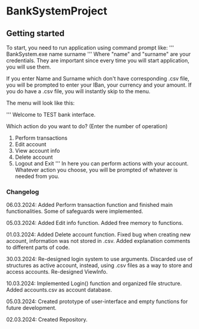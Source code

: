 # BankSystemProject

## Getting started
To start, you need to run application using command prompt like: 
'''
BankSystem.exe name surname
'''
Where "name" and "surname" are your credentials. They are important since every time you will start application, you will use them.

If you enter Name and Surname which don't have corresponding .csv file, you will be prompted to enter your IBan, your currency and your amount.
If you do have a .csv file, you will instantly skip to the menu.

The menu will look like this:

'''
Welcome to TEST bank interface.

Which action do you want to do? (Enter the number of operation)
 1. Perform transactions
 2. Edit account
 3. View account info
 4. Delete account
 5. Logout and Exit
'''
In here you can perform actions with your account.
Whatever action you choose, you will be prompted of whatever is needed from you.


### Changelog

06.03.2024:
Added Perform transaction function and finished main functionalities.
Some of safeguards were implemented.

05.03.2024:
Added Edit info function.
Added free memory to functions.

01.03.2024:
Added Delete account function.
Fixed bug when creating new account, information was not stored in .csv.
Added explanation comments to different parts of code.

30.03.2024:
Re-designed login system to use arguments. Discarded use of structures as active account, instead, using .csv files as a way to store and access accounts.
Re-designed ViewInfo.

10.03.2024:
Implemented Login() function and organized file structure.
Added accounts.csv as account database.

05.03.2024:
Created prototype of user-interface and empty functions for future development.

02.03.2024:
Created Repository.
